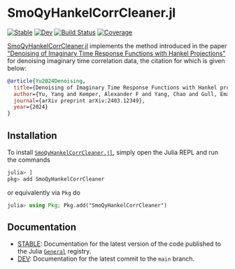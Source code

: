 # SmoQyHankelCorrCleaner.jl

[![Stable](https://img.shields.io/badge/docs-stable-blue.svg)](https://SmoQySuite.github.io/SmoQyHankelCorrCleaner.jl/stable/)
[![Dev](https://img.shields.io/badge/docs-dev-blue.svg)](https://SmoQySuite.github.io/SmoQyHankelCorrCleaner.jl/dev/)
[![Build Status](https://github.com/SmoQySuite/SmoQyHankelCorrCleaner.jl/actions/workflows/CI.yml/badge.svg?branch=main)](https://github.com/SmoQySuite/SmoQyHankelCorrCleaner.jl/actions/workflows/CI.yml?query=branch%3Amain)
[![Coverage](https://codecov.io/gh/SmoQySuite/SmoQyHankelCorrCleaner.jl/branch/main/graph/badge.svg)](https://codecov.io/gh/SmoQySuite/SmoQyHankelCorrCleaner.jl)

[SmoQyHankelCorrCleaner.jl](https://github.com/SmoQySuite/SmoQyHankelCorrCleaner.jl) implements the method introduced in the paper
["Denoising of Imaginary Time Response Functions with Hankel Projections"](https://arxiv.org/abs/2403.12349)
for denoising imaginary time correlation data, the citation for which is given below:

```bibtex
@article{Yu2024Denoising,
  title={Denoising of Imaginary Time Response Functions with Hankel projections},
  author={Yu, Yang and Kemper, Alexander F and Yang, Chao and Gull, Emanuel},
  journal={arXiv preprint arXiv:2403.12349},
  year={2024}
}
```

## Installation

To install [`SmoQyHankelCorrCleaner.jl`](https://github.com/SmoQySuite/SmoQyHankelCorrCleaner.jl.git),
simply open the Julia REPL and run the commands
```julia
julia> ]
pkg> add SmoQyHankelCorrCleaner
```
or equivalently via `Pkg` do
```julia
julia> using Pkg; Pkg.add("SmoQyHankelCorrCleaner")
```

## Documentation

- [STABLE](https://SmoQySuite.github.io/SmoQyHankelCorrCleaner.jl/stable/): Documentation for the latest version of the code published to the Julia [`General`](https://github.com/JuliaRegistries/General.git) registry.
- [DEV](https://SmoQySuite.github.io/SmoQyHankelCorrCleaner.jl/dev/): Documentation for the latest commit to the `main` branch.